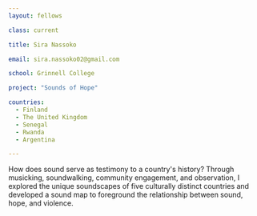 ```yaml
---
layout: fellows

class: current

title: Sira Nassoko

email: sira.nassoko02@gmail.com

school: Grinnell College

project: "Sounds of Hope"

countries:
  - Finland
  - The United Kingdom
  - Senegal
  - Rwanda
  - Argentina

---
```


How does sound serve as testimony to a country's history? Through musicking, soundwalking, community engagement, and observation, I explored the unique soundscapes of five culturally distinct countries and developed a sound map to foreground the relationship between sound, hope, and violence.

